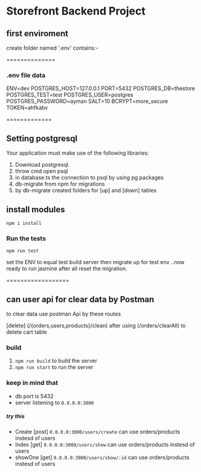 # Storefront Backend Project

## first enviroment

create folder named '.env' contains:-

==============
### .env file data

ENV=dev
POSTGRES_HOST=127.0.0.1
PORT=5432
POSTGRES_DB=thestore
POSTGRES_TEST=test
POSTGRES_USER=postgres
POSTGRES_PASSWORD=ayman
SALT=10
BCRYPT=more_secure
TOKEN=ahfkabv


=============

## Setting postgresql
Your application must make use of the following libraries:
1. Download postgresql.
2. throw cmd open psql
3. in database.ts the connection to psql by using pg packages
4. db-migrate from npm for migrations
5. by db-migrate created folders for [up] and [down] tables


## install modules

`npm i install`

###  Run the tests

`npm run test` 

set the ENV to equal test build server then migrate up for test env ..now ready to run jasmine after all reset the migration.


==================
## can user api for clear data by Postman
to clear data use postman Api by these routes

[delete] (/{orders,users,products}/clean) after using (/orders/clearAll) to delete cart table
    
### build
1. `npm run build`  to build the server
2. `npm run start`  to run the server

### keep in mind that
- db port is 5432
- server listening to `0.0.0.0:3000`

##### try this
- Create [post] `0.0.0.0:3000/users/create` can use orders/products instesd of users
- Index  [get]  `0.0.0.0:3000/users/show`  can use orders/products instesd of users
- showOne [get]  `0.0.0.0:3000/users/show/:id` can use orders/products instesd of users
 
